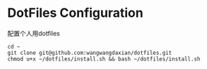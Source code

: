# DotFiles Configuration

配置个人用dotfiles

```
cd ~
git clone git@github.com:wangwangdaxian/dotfiles.git
chmod u+x ~/dotfiles/install.sh && bash ~/dotfiles/install.sh
```
